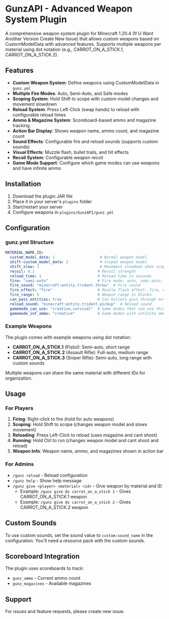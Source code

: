 # GunzAPI - Advanced Weapon System Plugin

A comprehensive weapon system plugin for Minecraft 1.20.4 (If U Want Another Version Create New Issue) that allows custom weapons based on CustomModelData with advanced features. Supports multiple weapons per material using dot notation (e.g., CARROT_ON_A_STICK.1, CARROT_ON_A_STICK.2).

## Features

- **Custom Weapon System**: Define weapons using CustomModelData in `gunz.yml`
- **Multiple Fire Modes**: Auto, Semi-Auto, and Safe modes
- **Scoping System**: Hold Shift to scope with custom model changes and movement slowdown
- **Reload System**: Press Left-Click (swap hands) to reload with configurable reload times
- **Ammo & Magazine System**: Scoreboard-based ammo and magazine tracking
- **Action Bar Display**: Shows weapon name, ammo count, and magazine count
- **Sound Effects**: Configurable fire and reload sounds (supports custom sounds)
- **Visual Effects**: Muzzle flash, bullet trails, and hit effects
- **Recoil System**: Configurable weapon recoil
- **Game Mode Support**: Configure which game modes can use weapons and have infinite ammo

## Installation

1. Download the plugin JAR file
2. Place it in your server's `plugins` folder
3. Start/restart your server
4. Configure weapons in `plugins/GunzAPI/gunz.yml`

## Configuration

### gunz.yml Structure

```yaml
MATERIAL_NAME.ID:
  custom_model_data: 1                    # Normal weapon model
  shift-custom_model_data: 2              # Scoped weapon model
  shift_slow: 1                           # Movement slowdown when scoped (1 = half speed)
  recoil: 0.1                            # Recoil strength
  reload_time: 1                         # Reload time in seconds
  fire: "semi-auto"                      # Fire mode: auto, semi-auto, safe
  fire_sound: "minecraft:entity.trident.throw"  # Fire sound
  fire_effect: "fire"                    # Muzzle flash effect: fire, explosion, smoke
  fire_range: 5                          # Weapon range in blocks
  can_pass_entities: true                # Can bullets pass through entities
  reload_sound: "minecraft:entity.trident.pickup"  # Reload sound
  gamemode_can_use: "creative,survival"  # Game modes that can use this weapon
  gamemode_inf_ammo: "creative"          # Game modes with infinite ammo
```

### Example Weapons

The plugin comes with example weapons using dot notation:
- **CARROT_ON_A_STICK.1** (Pistol): Semi-auto, short range
- **CARROT_ON_A_STICK.2** (Assault Rifle): Full-auto, medium range
- **CARROT_ON_A_STICK.3** (Sniper Rifle): Semi-auto, long range with custom sounds

Multiple weapons can share the same material with different IDs for organization.

## Usage

### For Players

1. **Firing**: Right-click to fire (hold for auto weapons)
2. **Scoping**: Hold Shift to scope (changes weapon model and slows movement)
3. **Reloading**: Press Left-Click to reload (uses magazine and cant shoot)
4. **Running**: Hold Ctrl to run (changes weapon model and cant shoot and reload)
6. **Weapon Info**: Weapon name, ammo, and magazines shown in action bar

### For Admins

- `/gunz reload` - Reload configuration
- `/gunz help` - Show help message
- `/gunz give <player> <material> <id>` - Give weapon by material and ID
  - Example: `/gunz give @s carrot_on_a_stick 1` - Gives CARROT_ON_A_STICK.1 weapon
  - Example: `/gunz give @s carrot_on_a_stick 2` - Gives CARROT_ON_A_STICK.2 weapon

## Custom Sounds

To use custom sounds, set the sound value to `custom:sound_name` in the configuration. You'll need a resource pack with the custom sounds.

## Scoreboard Integration

The plugin uses scoreboards to track:
- `gunz_ammo` - Current ammo count
- `gunz_magazines` - Available magazines

## Support

For issues and feature requests, please create new issue.
